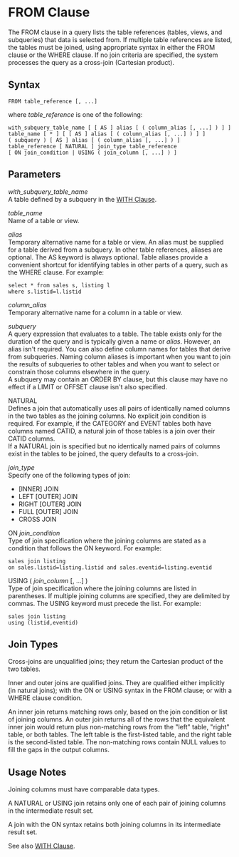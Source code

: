 # FROM Clause<a name="r_FROM_clause30"></a>

The FROM clause in a query lists the table references \(tables, views, and subqueries\) that data is selected from\. If multiple table references are listed, the tables must be joined, using appropriate syntax in either the FROM clause or the WHERE clause\. If no join criteria are specified, the system processes the query as a cross\-join \(Cartesian product\)\. 

## Syntax<a name="r_FROM_clause30-synopsis"></a>

```
FROM table_reference [, ...]
```

where *table\_reference* is one of the following: 

```
with_subquery_table_name [ [ AS ] alias [ ( column_alias [, ...] ) ] ]
table_name [ * ] [ [ AS ] alias [ ( column_alias [, ...] ) ] ]
( subquery ) [ AS ] alias [ ( column_alias [, ...] ) ]
table_reference [ NATURAL ] join_type table_reference
[ ON join_condition | USING ( join_column [, ...] ) ]
```

## Parameters<a name="r_FROM_clause30-parameters"></a>

 *with\_subquery\_table\_name*   
A table defined by a subquery in the [WITH Clause](r_WITH_clause.md)\. 

 *table\_name*   
Name of a table or view\. 

 *alias*   
Temporary alternative name for a table or view\. An alias must be supplied for a table derived from a subquery\. In other table references, aliases are optional\. The AS keyword is always optional\. Table aliases provide a convenient shortcut for identifying tables in other parts of a query, such as the WHERE clause\. For example:   

```
select * from sales s, listing l
where s.listid=l.listid
```

 *column\_alias*   
Temporary alternative name for a column in a table or view\. 

 *subquery*   
A query expression that evaluates to a table\. The table exists only for the duration of the query and is typically given a name or *alias*\. However, an alias isn't required\. You can also define column names for tables that derive from subqueries\. Naming column aliases is important when you want to join the results of subqueries to other tables and when you want to select or constrain those columns elsewhere in the query\.   
A subquery may contain an ORDER BY clause, but this clause may have no effect if a LIMIT or OFFSET clause isn't also specified\. 

NATURAL   
Defines a join that automatically uses all pairs of identically named columns in the two tables as the joining columns\. No explicit join condition is required\. For example, if the CATEGORY and EVENT tables both have columns named CATID, a natural join of those tables is a join over their CATID columns\.   
If a NATURAL join is specified but no identically named pairs of columns exist in the tables to be joined, the query defaults to a cross\-join\. 

 *join\_type*   
Specify one of the following types of join:   
+ \[INNER\] JOIN 
+ LEFT \[OUTER\] JOIN 
+ RIGHT \[OUTER\] JOIN 
+ FULL \[OUTER\] JOIN 
+ CROSS JOIN 

ON *join\_condition*   
Type of join specification where the joining columns are stated as a condition that follows the ON keyword\. For example:   

```
sales join listing
on sales.listid=listing.listid and sales.eventid=listing.eventid
```

USING \( *join\_column* \[, \.\.\.\] \)   
Type of join specification where the joining columns are listed in parentheses\. If multiple joining columns are specified, they are delimited by commas\. The USING keyword must precede the list\. For example:   

```
sales join listing
using (listid,eventid)
```

## Join Types<a name="r_FROM_clause30-join-types"></a>

Cross\-joins are unqualified joins; they return the Cartesian product of the two tables\. 

Inner and outer joins are qualified joins\. They are qualified either implicitly \(in natural joins\); with the ON or USING syntax in the FROM clause; or with a WHERE clause condition\. 

An inner join returns matching rows only, based on the join condition or list of joining columns\. An outer join returns all of the rows that the equivalent inner join would return plus non\-matching rows from the "left" table, "right" table, or both tables\. The left table is the first\-listed table, and the right table is the second\-listed table\. The non\-matching rows contain NULL values to fill the gaps in the output columns\. 

## Usage Notes<a name="r_FROM_clause_usage_notes"></a>

Joining columns must have comparable data types\. 

A NATURAL or USING join retains only one of each pair of joining columns in the intermediate result set\. 

A join with the ON syntax retains both joining columns in its intermediate result set\. 

See also [WITH Clause](r_WITH_clause.md)\. 